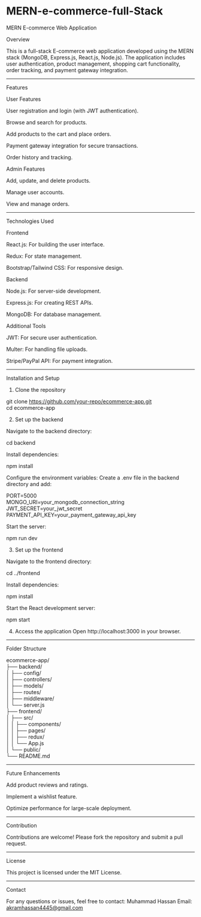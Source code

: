 ﻿# MERN-e-commerce-full-Stack
 MERN E-commerce Web Application

Overview

This is a full-stack E-commerce web application developed using the MERN stack (MongoDB, Express.js, React.js, Node.js). The application includes user authentication, product management, shopping cart functionality, order tracking, and payment gateway integration.


---

Features

User Features

User registration and login (with JWT authentication).

Browse and search for products.

Add products to the cart and place orders.

Payment gateway integration for secure transactions.

Order history and tracking.


Admin Features

Add, update, and delete products.

Manage user accounts.

View and manage orders.




---

Technologies Used

Frontend

React.js: For building the user interface.

Redux: For state management.

Bootstrap/Tailwind CSS: For responsive design.


Backend

Node.js: For server-side development.

Express.js: For creating REST APIs.

MongoDB: For database management.


Additional Tools

JWT: For secure user authentication.

Multer: For handling file uploads.

Stripe/PayPal API: For payment integration.



---

Installation and Setup

1. Clone the repository

git clone https://github.com/your-repo/ecommerce-app.git  
cd ecommerce-app


2. Set up the backend

Navigate to the backend directory:

cd backend

Install dependencies:

npm install

Configure the environment variables:
Create a .env file in the backend directory and add:

PORT=5000  
MONGO_URI=your_mongodb_connection_string  
JWT_SECRET=your_jwt_secret  
PAYMENT_API_KEY=your_payment_gateway_api_key

Start the server:

npm run dev



3. Set up the frontend

Navigate to the frontend directory:

cd ../frontend

Install dependencies:

npm install

Start the React development server:

npm start



4. Access the application
Open http://localhost:3000 in your browser.




---

Folder Structure

ecommerce-app/  
├── backend/  
│   ├── config/  
│   ├── controllers/  
│   ├── models/  
│   ├── routes/  
│   ├── middleware/  
│   └── server.js  
├── frontend/  
│   ├── src/  
│   │   ├── components/  
│   │   ├── pages/  
│   │   ├── redux/  
│   │   └── App.js  
│   └── public/  
└── README.md


---

Future Enhancements

Add product reviews and ratings.

Implement a wishlist feature.

Optimize performance for large-scale deployment.



---

Contribution

Contributions are welcome! Please fork the repository and submit a pull request.


---

License

This project is licensed under the MIT License.


---

Contact

For any questions or issues, feel free to contact:
Muhammad Hassan
Email: akramhassan4445@gmail.com


